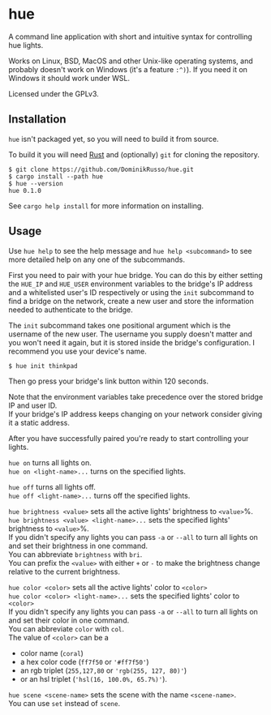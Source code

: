 # hue

A command line application with short and intuitive syntax for controlling hue lights.

Works on Linux, BSD, MacOS and other Unix-like operating systems, and probably doesn't work on Windows (it's a feature `:^)`).
If you need it on Windows it should work under WSL.

Licensed under the GPLv3.


## Installation

`hue` isn't packaged yet, so you will need to build it from source.

To build it you will need [Rust](https://www.rust-lang.org/tools/install) and (optionally) `git` for cloning the repository.

```
$ git clone https://github.com/DominikRusso/hue.git
$ cargo install --path hue
$ hue --version
hue 0.1.0
```

See `cargo help install` for more information on installing.


## Usage

Use `hue help` to see the help message and `hue help <subcommand>` to see more detailed help on any one of the subcommands.

First you need to pair with your hue bridge.
You can do this by either setting the `HUE_IP` and `HUE_USER` environment variables to the bridge's IP address and a whitelisted user's ID respectively or using the `init` subcommand to find a bridge on the network, create a new user and store the information needed to authenticate to the bridge.

The `init` subcommand takes one positional argument which is the username of the new user.
The username you supply doesn't matter and you won't need it again, but it is stored inside the bridge's configuration.
I recommend you use your device's name.
```
$ hue init thinkpad
```
Then go press your bridge's link button within 120 seconds.

Note that the environment variables take precedence over the stored bridge IP and user ID. \
If your bridge's IP address keeps changing on your network consider giving it a static address.

After you have successfully paired you're ready to start controlling your lights.

`hue on` turns all lights on. \
`hue on <light-name>...` turns on the specified lights.

`hue off` turns all lights off. \
`hue off <light-name>...` turns off the specified lights.

`hue brightness <value>` sets all the active lights' brightness to `<value>`%. \
`hue brightness <value> <light-name>...` sets the specified lights' brightness to `<value>`%. \
If you didn't specify any lights you can pass `-a` or `--all` to turn all lights on and set their brightness in one command. \
You can abbreviate `brightness` with `bri`. \
You can prefix the `<value>` with either `+` or `-` to make the brightness change relative to the current brightness.

`hue color <color>` sets all the active lights' color to `<color>` \
`hue color <color> <light-name>...` sets the specified lights' color to `<color>` \
If you didn't specify any lights you can pass `-a` or `--all` to turn all lights on and set their color in one command. \
You can abbreviate `color` with `col`. \
The value of `<color>` can be a
* color name (`coral`)
* a hex color code (`ff7f50` or `'#ff7f50'`)
* an rgb triplet (`255,127,80` or `'rgb(255, 127, 80)'`)
* or an hsl triplet (`'hsl(16, 100.0%, 65.7%)'`).

`hue scene <scene-name>` sets the scene with the name `<scene-name>`. \
You can use `set` instead of `scene`.
